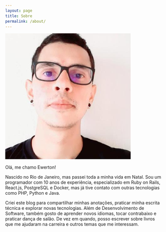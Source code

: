 ```yaml
---
layout: page
title: Sobre
permalink: /about/
---
```



<img src="/images/profile.jpeg" class="profile-image" alt="Minha Foto">

Olá, me chamo Ewerton!

Nascido no Rio de Janeiro, mas passei toda a minha vida em Natal.
Sou um programador com 10 anos de experiência, especializado em Ruby on Rails, React.js, PostgreSQL e Docker, mas já tive contato com outras tecnologias como PHP, Python e Java.

Criei este blog para compartilhar minhas anotações, praticar minha escrita técnica e explorar novas tecnologias. Além de Desenvolvimento de Software, também gosto de aprender novos idiomas, tocar contrabaixo e praticar dança de salão. De vez em quando, posso escrever sobre livros que me ajudaram na carreira e outros temas que me interessam.
